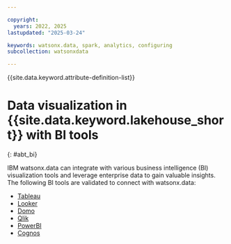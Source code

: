 ```yaml
---

copyright:
  years: 2022, 2025
lastupdated: "2025-03-24"

keywords: watsonx.data, spark, analytics, configuring
subcollection: watsonxdata

---
```


{{site.data.keyword.attribute-definition-list}}

# Data visualization in {{site.data.keyword.lakehouse_short}} with BI tools
{: #abt_bi}


IBM watsonx.data can integrate with various business intelligence (BI) visualization tools and leverage enterprise data to gain valuable insights. The following BI tools are validated to connect with watsonx.data:


- [Tableau]({{site.data.keyword.ref-tableau-link}})
- [Looker]({{site.data.keyword.ref-looker-link}})
- [Domo]({{site.data.keyword.ref-domo-link}})
- [Qlik]({{site.data.keyword.ref-qlik-link}})
- [PowerBI]({{site.data.keyword.ref-bi_intro-link}})
- [Cognos](/docs/watsonxdata?topic=watsonxdata-cognos)
